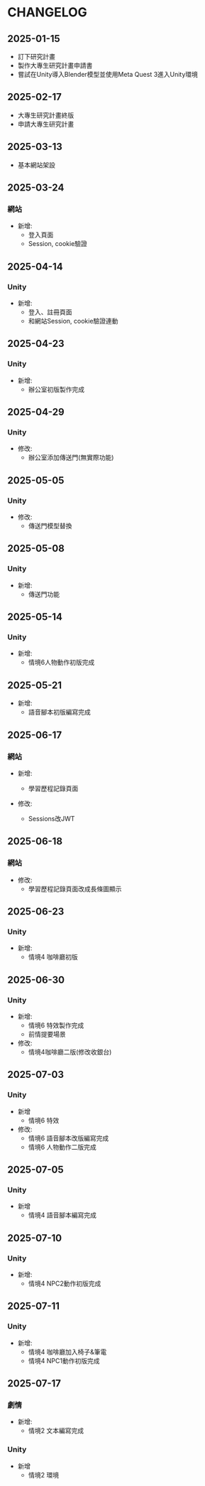 # CHANGELOG

## 2025-01-15

- 訂下研究計畫
- 製作大專生研究計畫申請書
- 嘗試在Unity導入Blender模型並使用Meta Quest 3進入Unity環境

## 2025-02-17

- 大專生研究計畫終版
- 申請大專生研究計畫

## 2025-03-13

- 基本網站架設

## 2025-03-24

### 網站

- 新增:
  - 登入頁面
  - Session, cookie驗證

## 2025-04-14

### Unity

- 新增:
  - 登入、註冊頁面
  - 和網站Session, cookie驗證連動

## 2025-04-23

### Unity

- 新增:
  - 辦公室初版製作完成

## 2025-04-29

### Unity

- 修改:
  - 辦公室添加傳送門(無實際功能)

## 2025-05-05

### Unity

- 修改:
  - 傳送門模型替換

## 2025-05-08

### Unity

- 新增:
  - 傳送門功能

## 2025-05-14

### Unity

- 新增:
  - 情境6人物動作初版完成

## 2025-05-21

- 新增:
  - 語音腳本初版編寫完成

## 2025-06-17

### 網站

- 新增:
  - 學習歷程記錄頁面

- 修改:
  - Sessions改JWT

## 2025-06-18

### 網站

- 修改:
  - 學習歷程記錄頁面改成長條圖顯示

## 2025-06-23

### Unity

- 新增:
  - 情境4 咖啡廳初版

## 2025-06-30

### Unity

- 新增:
  - 情境6 特效製作完成
  - 前情提要場景
- 修改:
  - 情境4咖啡廳二版(修改收銀台)

## 2025-07-03

### Unity

- 新增
  - 情境6 特效
- 修改:
  - 情境6 語音腳本改版編寫完成
  - 情境6 人物動作二版完成

## 2025-07-05

### Unity

- 新增
  - 情境4 語音腳本編寫完成

## 2025-07-10

### Unity

- 新增:
  - 情境4 NPC2動作初版完成

## 2025-07-11

### Unity

- 新增:
  - 情境4 咖啡廳加入椅子&筆電
  - 情境4 NPC1動作初版完成

## 2025-07-17

### 劇情

- 新增:
  - 情境2 文本編寫完成
  
### Unity

- 新增
  - 情境2 環境